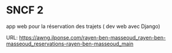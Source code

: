 # SNCF 2

app web pour la réservation des trajets ( dev web avec Django)


URL: https://awng.ilponse.com/rayen-ben-masseoud_rayen-ben-masseoud_reservations-rayen-ben-masseoud_main
